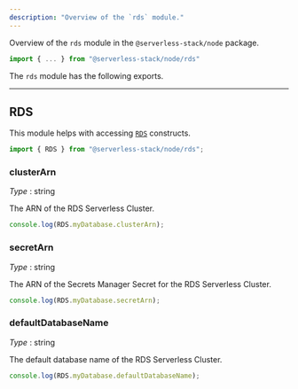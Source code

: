```yaml
---
description: "Overview of the `rds` module."
---
```


Overview of the `rds` module in the `@serverless-stack/node` package.

```ts
import { ... } from "@serverless-stack/node/rds"
```

The `rds` module has the following exports. 

---

## RDS

This module helps with accessing [`RDS`](../constructs/RDS.md) constructs.

```ts
import { RDS } from "@serverless-stack/node/rds";
```

### clusterArn

_Type_ : <span class="mono">string</span>

The ARN of the RDS Serverless Cluster.

```ts
console.log(RDS.myDatabase.clusterArn);
```

### secretArn

_Type_ : <span class="mono">string</span>

The ARN of the Secrets Manager Secret for the RDS Serverless Cluster.

```ts
console.log(RDS.myDatabase.secretArn);
```

### defaultDatabaseName

_Type_ : <span class="mono">string</span>

The default database name of the RDS Serverless Cluster.

```ts
console.log(RDS.myDatabase.defaultDatabaseName);
```